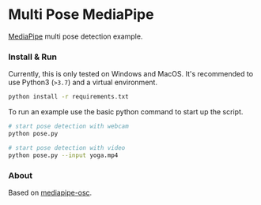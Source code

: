 # Multi Pose MediaPipe
[MediaPipe](https://google.github.io/mediapipe/) multi pose detection example.

### Install & Run

Currently, this is only tested on Windows and MacOS. It's recommended to use Python3 (`>3.7`) and a virtual environment.

```bash
python install -r requirements.txt
```

To run an example use the basic python command to start up the script.

```bash
# start pose detection with webcam
python pose.py

# start pose detection with video
python pose.py --input yoga.mp4
```

### About
Based on [mediapipe-osc](https://github.com/cansik/mediapipe-osc/).